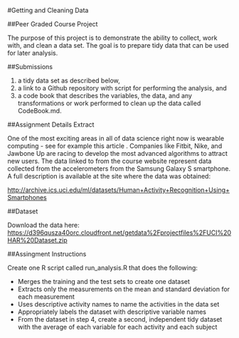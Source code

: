 #Getting and Cleaning Data 

##Peer Graded Course Project

The purpose of this project is to demonstrate the ability to collect, work with, and clean a data set. The goal is to prepare tidy data that can be used for later analysis. 


##Submissions

1. a tidy data set as described below, 
2. a link to a Github repository with script for performing the analysis, and 
3. a code book that describes the variables, the data, and any transformations or work performed to clean up the data called CodeBook.md. 
  

##Assignment Details Extract

One of the most exciting areas in all of data science right now is wearable computing - see for example this article . Companies like Fitbit, Nike, and Jawbone Up are racing to develop the most advanced algorithms to attract new users. The data linked to from the course website represent data collected from the accelerometers from the Samsung Galaxy S smartphone. A full description is available at the site where the data was obtained: 

http://archive.ics.uci.edu/ml/datasets/Human+Activity+Recognition+Using+Smartphones 


##Dataset

Download the data here: 
https://d396qusza40orc.cloudfront.net/getdata%2Fprojectfiles%2FUCI%20HAR%20Dataset.zip 


##Assingment Instructions

Create one R script called run_analysis.R that does the following: 
- Merges the training and the test sets to create one dataset
- Extracts only the measurements on the mean and standard deviation for each measurement
- Uses descriptive activity names to name the activities in the data set
- Appropriately labels the dataset with descriptive variable names
- From the dataset in step 4, create a second, independent tidy dataset with the average of each variable for each activity and each subject

